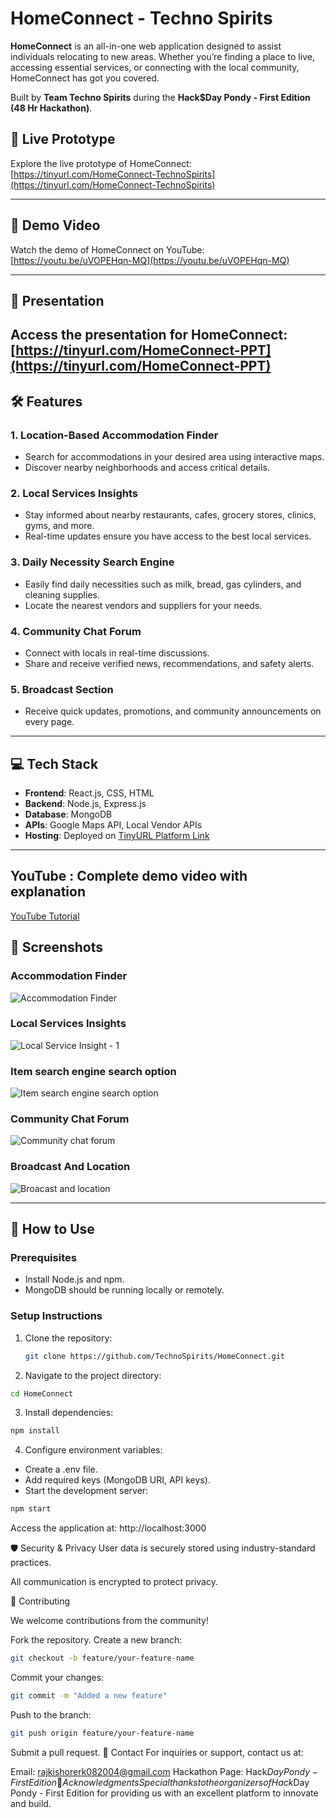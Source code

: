 # HomeConnect - Techno Spirits  

**HomeConnect** is an all-in-one web application designed to assist individuals relocating to new areas. Whether you’re finding a place to live, accessing essential services, or connecting with the local community, HomeConnect has got you covered.  

Built by **Team Techno Spirits** during the **Hack$Day Pondy - First Edition (48 Hr Hackathon)**.  

## 🚀 Live Prototype  
Explore the live prototype of HomeConnect: [https://tinyurl.com/HomeConnect-TechnoSpirits](https://tinyurl.com/HomeConnect-TechnoSpirits)  

---
## 🎥 Demo Video  
Watch the demo of HomeConnect on YouTube: [https://youtu.be/uVOPEHqn-MQ](https://youtu.be/uVOPEHqn-MQ)  

---

## 📑 Presentation 
Access the presentation for HomeConnect: [https://tinyurl.com/HomeConnect-PPT](https://tinyurl.com/HomeConnect-PPT)
---

## 🛠 Features  

### 1. **Location-Based Accommodation Finder**  
- Search for accommodations in your desired area using interactive maps.  
- Discover nearby neighborhoods and access critical details.  

### 2. **Local Services Insights**  
- Stay informed about nearby restaurants, cafes, grocery stores, clinics, gyms, and more.  
- Real-time updates ensure you have access to the best local services.  

### 3. **Daily Necessity Search Engine**  
- Easily find daily necessities such as milk, bread, gas cylinders, and cleaning supplies.  
- Locate the nearest vendors and suppliers for your needs.  

### 4. **Community Chat Forum**  
- Connect with locals in real-time discussions.  
- Share and receive verified news, recommendations, and safety alerts.  

### 5. **Broadcast Section**  
- Receive quick updates, promotions, and community announcements on every page.  

---

## 💻 Tech Stack  

- **Frontend**: React.js, CSS, HTML  
- **Backend**: Node.js, Express.js  
- **Database**: MongoDB  
- **APIs**: Google Maps API, Local Vendor APIs  
- **Hosting**: Deployed on [TinyURL Platform Link](https://tinyurl.com/HomeConnect-TechnoSpirits)  

---

## YouTube : Complete demo video with explanation 
[YouTube Tutorial](https://youtu.be/uVOPEHqn-MQ)

## 📸 Screenshots  

### Accommodation Finder  
![Accommodation Finder](https://github.com/user-attachments/assets/44af353d-e19c-4328-9241-72f5f3ea669f)

### Local Services Insights  
![Local Service Insight - 1](https://github.com/user-attachments/assets/31dc606d-a5f2-4b42-b835-fc3edb9cd325)

### Item search engine search option 
![Item search engine search option](https://github.com/user-attachments/assets/8c74f842-9f7b-46e0-b3ba-4bb4597f6755)

### Community Chat Forum  
![Community chat forum](https://github.com/user-attachments/assets/ee4b7d4f-a97f-4678-9ece-0a42bede05b3)

### Broadcast And Location  
![Broacast and location](https://github.com/user-attachments/assets/0edde4da-e59f-4998-bba0-a7c3b9ca4275)

---

## 📖 How to Use  

### Prerequisites  
- Install Node.js and npm.  
- MongoDB should be running locally or remotely.  

### Setup Instructions  
1. Clone the repository:  

   ```bash
   git clone https://github.com/TechnoSpirits/HomeConnect.git
   ```

2. Navigate to the project directory:

```bash
cd HomeConnect
```
  
3. Install dependencies:

```bash
npm install  
```
4. Configure environment variables:

- Create a .env file.
- Add required keys (MongoDB URI, API keys).
- Start the development server:

```bash
npm start  
```
Access the application at:
http://localhost:3000

🛡 Security & Privacy
User data is securely stored using industry-standard practices.

All communication is encrypted to protect privacy.

🤝 Contributing

We welcome contributions from the community!

Fork the repository.
Create a new branch:
```bash
git checkout -b feature/your-feature-name  
```

Commit your changes:
```bash
git commit -m "Added a new feature"  
```

Push to the branch:
```bash
git push origin feature/your-feature-name  
```

Submit a pull request.
📧 Contact
For inquiries or support, contact us at:

Email: rajkishorerk082004@gmail.com
Hackathon Page: Hack$Day Pondy - First Edition
🎉 Acknowledgments
Special thanks to the organizers of Hack$Day Pondy - First Edition for providing us with an excellent platform to innovate and build.


